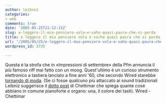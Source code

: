 ```yaml
---
author: leibniz
categories:
- web
comments: true
date: '2005-05-25T21:12:15Z'
slug: e-leggero-il-mio-pensiero-vola-e-vaho-quasi-paura-che-si-perda
title: e leggero il mio pensiero vola e va/ho quasi paura che si perda...
url: "/2005/05/25/e-leggero-il-mio-pensiero-vola-e-vaho-quasi-paura-che-si-perda/"
wordpress_id: 3735

---
```

Questa è la strofa che in «Impressioni di settembre» della Pfm annuncia il più famoso riff mai fatto con un moog. Quest'ultimo è un curioso strumento elettronico a tastiera lanciato a fine anni '60, che secondo Wired starebbe [tornando di moda](http://www.wired.com/news/digiwood/0,1412,63523,00.html?tw=rss.TOP). (Se ci fosse qualcuno più attaccato ai sound tradizionali Leibniz suggerisce il [dotto post](http://www.iftf.it/blog_chettimar/archivio.asp?month=2004/05#479) di Chettimar che spiega quante cose abbiano in comune pianoforte e organo: una, il colore dei tasti).
Wired - Chettimar
